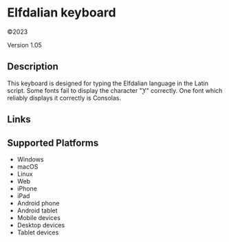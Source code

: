 Elfdalian keyboard
==============

©2023

Version 1.05

Description
-----------

This keyboard is designed for typing the Elfdalian language in the Latin script. 
Some fonts fail to display the character "̨Y" correctly. One font which reliably displays it correctly is Consolas.

Links
-----

Supported Platforms
-------------------
 * Windows
 * macOS
 * Linux
 * Web
 * iPhone
 * iPad
 * Android phone
 * Android tablet
 * Mobile devices
 * Desktop devices
 * Tablet devices


